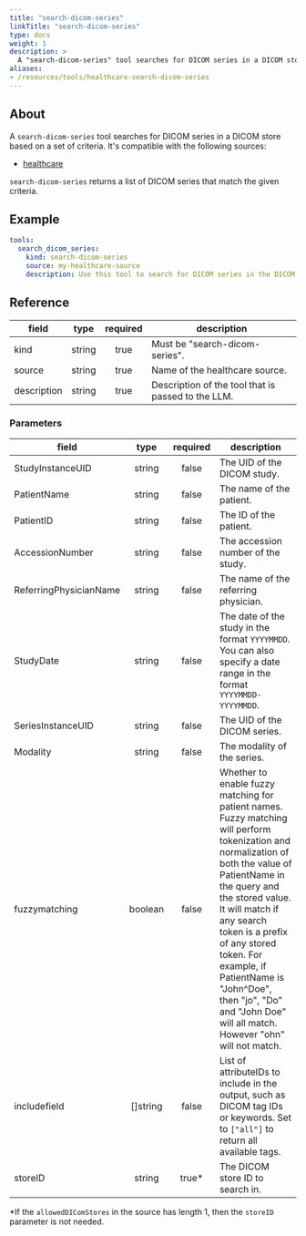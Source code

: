 ```yaml
---
title: "search-dicom-series"
linkTitle: "search-dicom-series"
type: docs
weight: 1
description: >
  A "search-dicom-series" tool searches for DICOM series in a DICOM store.
aliases:
- /resources/tools/healthcare-search-dicom-series
---
```


## About

A `search-dicom-series` tool searches for DICOM series in a DICOM store based on a
set of criteria. It's compatible with the following sources:

- [healthcare](../../sources/healthcare.md)

`search-dicom-series` returns a list of DICOM series that match the given criteria.

## Example

```yaml
tools:
  search_dicom_series:
    kind: search-dicom-series
    source: my-healthcare-source
    description: Use this tool to search for DICOM series in the DICOM store.
```

## Reference

| **field**   |                  **type**                  | **required** | **description**                                    |
|-------------|:------------------------------------------:|:------------:|----------------------------------------------------|
| kind        |                   string                   |     true     | Must be "search-dicom-series".                     |
| source      |                   string                   |     true     | Name of the healthcare source.                     |
| description |                   string                   |     true     | Description of the tool that is passed to the LLM. |

### Parameters

| **field**                |  **type**  | **required** | **description**                                                                                                                                                                                                                                                                                                                                                               |
|--------------------------|:----------:|:------------:|-------------------------------------------------------------------------------------------------------------------------------------------------------------------------------------------------------------------------------------------------------------------------------------------------------------------------------------------------------------------------------|
| StudyInstanceUID         | string     | false        | The UID of the DICOM study.                                                                                                                                                                                                                                                                                                                                                   |
| PatientName              | string     | false        | The name of the patient.                                                                                                                                                                                                                                                                                                                                                      |
| PatientID                | string     | false        | The ID of the patient.                                                                                                                                                                                                                                                                                                                                                        |
| AccessionNumber          | string     | false        | The accession number of the study.                                                                                                                                                                                                                                                                                                                                            |
| ReferringPhysicianName   | string     | false        | The name of the referring physician.                                                                                                                                                                                                                                                                                                                                          |
| StudyDate                | string     | false        | The date of the study in the format `YYYYMMDD`. You can also specify a date range in the format `YYYYMMDD-YYYYMMDD`.                                                                                                                                                                                                                                                          |
| SeriesInstanceUID        | string     | false        | The UID of the DICOM series.                                                                                                                                                                                                                                                                                                                                                  |
| Modality                 | string     | false        | The modality of the series.                                                                                                                                                                                                                                                                                                                                                   |
| fuzzymatching            | boolean    | false        | Whether to enable fuzzy matching for patient names. Fuzzy matching will perform tokenization and normalization of both the value of PatientName in the query and the stored value. It will match if any search token is a prefix of any stored token. For example, if PatientName is "John^Doe", then "jo", "Do" and "John Doe" will all match. However "ohn" will not match. |
| includefield             | []string   | false        | List of attributeIDs to include in the output, such as DICOM tag IDs or keywords. Set to `["all"]` to return all available tags.                                                                                                                                                                                                                                              |
| storeID                  | string     | true*        | The DICOM store ID to search in.                                                                                                                                                                                                                                                                                                                                              |

*If the `allowedDIComStores` in the source has length 1, then the `storeID` parameter is not needed.
